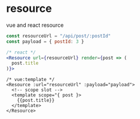 # resource
vue and react resource

```jsx
const resourceUrl = "/api/post/:postId"
const payload = { postId: 3 }
```

```jsx
/* react */
<Resource url={resourceUrl} render={post => (
  post.title
)}>

```

```vue
/* vue:template */
<Resource :url="resourceUrl" :payload="payload">
  <!-- scope slot -->
  <template scope="{ post }>
    {{post.title}}
  </template>
</Resource>

```


